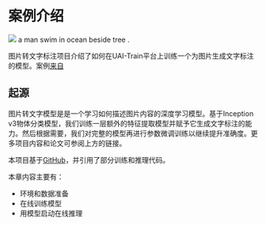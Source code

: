 

# 案例介绍
![](/ai/uai-train/images/case/im2txt/man-swim-in-ocean-beside-tree.jpg)
	a man swim in ocean beside tree .


图片转文字标注项目介绍了如何在UAI-Train平台上训练一个为图片生成文字标注的模型。案例[来自](https://github.com/tensorflow/models/tree/master/research/im2txt)

## 起源

图片转文字模型是是一个学习如何描述图片内容的深度学习模型。基于Inception v3物体分类模型，我们训练一层额外的特征提取模型并赋予它生成文字标注的能力。然后根据需要，我们对完整的模型再进行参数微调训练以继续提升准确度。更多项目内容和论文可参阅上方的链接。

本项目基于[GitHub](https://github.com/tensorflow/models/tree/master/research/im2txt)，并引用了部分训练和推理代码。

本章内容主要有：

  * 环境和数据准备
  * 在线训练模型
  * 用模型启动在线推理